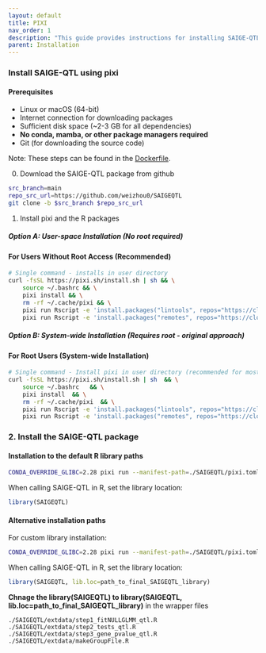 ```yaml
---
layout: default
title: PIXI
nav_order: 1
description: "This guide provides instructions for installing SAIGE-QTL using pixi package manager. Pixi is a standalone package manager that doesn't require conda or any existing package managers - it manages its own isolated environments and downloads packages directly from conda-forge and bioconda channels."
parent: Installation
---
```


###  Install SAIGE-QTL using pixi

#### Prerequisites
- Linux or macOS (64-bit)
- Internet connection for downloading packages
- Sufficient disk space (~2-3 GB for all dependencies)
- **No conda, mamba, or other package managers required**
- Git (for downloading the source code)


Note: These steps can be found in the [Dockerfile](https://github.com/weizhou0/qtl/blob/main/docker/Dockerfile).


0. Download the SAIGE-QTL package from github

```bash
src_branch=main
repo_src_url=https://github.com/weizhou0/SAIGEQTL
git clone -b $src_branch $repo_src_url

```

1. Install pixi and the R packages 
##### Option A: User-space Installation (No root required)

#### For Users Without Root Access (Recommended)
```bash
# Single command - installs in user directory
curl -fsSL https://pixi.sh/install.sh | sh && \
    source ~/.bashrc && \
    pixi install && \
    rm -rf ~/.cache/pixi && \
    pixi run Rscript -e 'install.packages("lintools", repos="https://cloud.r-project.org")' && \
    pixi run Rscript -e 'install.packages("remotes", repos="https://cloud.r-project.org"); remotes::install_github("barkasn/fastSave")' && \
```

##### Option B: System-wide Installation (Requires root - original approach)

#### For Root Users (System-wide Installation)
```bash
# Single command - Install pixi in user directory (recommended for most users)
curl -fsSL https://pixi.sh/install.sh | sh  && \
    source ~/.bashrc   && \
    pixi install  && \
    rm -rf ~/.cache/pixi  && \
    pixi run Rscript -e 'install.packages("lintools", repos="https://cloud.r-project.org")'  && \
    pixi run Rscript -e 'install.packages("remotes", repos="https://cloud.r-project.org"); remotes::install_github("barkasn/fastSave")'  && \
```


### 2. Install the SAIGE-QTL package
#### Installation to the default R library paths
```bash
CONDA_OVERRIDE_GLIBC=2.28 pixi run --manifest-path=./SAIGEQTL/pixi.toml R CMD INSTALL SAIGEQTL
```

When calling SAIGE-QTL in R, set the library location:
```r
library(SAIGEQTL)
```


#### Alternative installation paths
For custom library installation:
```bash
CONDA_OVERRIDE_GLIBC=2.28 pixi run --manifest-path=./SAIGEQTL/pixi.toml R CMD INSTALL SAIGEQTL --library=path_to_final_SAIGEQTL_library
```

When calling SAIGE-QTL in R, set the library location:

```r
library(SAIGEQTL, lib.loc=path_to_final_SAIGEQTL_library)
```

**Chnage the library(SAIGEQTL) to library(SAIGEQTL, lib.loc=path_to_final_SAIGEQTL_library)** in the wrapper files

```
./SAIGEQTL/extdata/step1_fitNULLGLMM_qtl.R
./SAIGEQTL/extdata/step2_tests_qtl.R
./SAIGEQTL/extdata/step3_gene_pvalue_qtl.R
./SAIGEQTL/extdata/makeGroupFile.R
```
